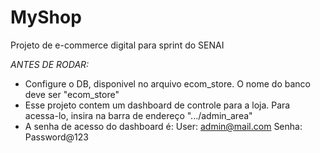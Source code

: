 # MyShop
Projeto de e-commerce digital para sprint do SENAI

*ANTES DE RODAR:*
- Configure o DB, disponivel no arquivo ecom_store. O nome do banco deve ser "ecom_store"
- Esse projeto contem um dashboard de controle para a loja. Para acessa-lo, insira na barra de endereço ".../admin_area"
- A senha de acesso do dashboard é:
    User: admin@mail.com
    Senha: Password@123




